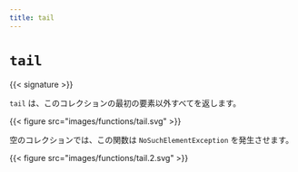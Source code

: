 ```yaml
---
title: tail
---
```


# `tail`

{{< signature >}}

`tail` は、このコレクションの最初の要素以外すべてを返します。

{{< figure src="images/functions/tail.svg" >}}

空のコレクションでは、この関数は `NoSuchElementException` を発生させます。

{{< figure src="images/functions/tail.2.svg" >}}
